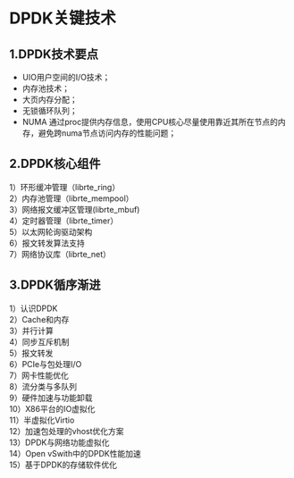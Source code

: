 # DPDK关键技术

## 1.DPDK技术要点
* UIO用户空间的I/O技术；
* 内存池技术；
* 大页内存分配；
* 无锁循环队列；
* NUMA 通过proc提供内存信息，使用CPU核心尽量使用靠近其所在节点的内存，避免跨numa节点访问内存的性能问题；


## 2.DPDK核心组件
1）环形缓冲管理（librte_ring）  
2）内存池管理（librte_mempool）  
3）网络报文缓冲区管理(librte_mbuf)  
4）定时器管理（librte_timer）  
5）以太网轮询驱动架构  
6）报文转发算法支持  
7）网络协议库（librte_net）  


## 3.DPDK循序渐进
1）认识DPDK  
2）Cache和内存  
3）并行计算  
4）同步互斥机制  
5）报文转发  
6）PCIe与包处理I/O  
7）网卡性能优化  
8）流分类与多队列  
9）硬件加速与功能卸载  
10）X86平台的IO虚拟化  
11）半虚拟化Virtio  
12）加速包处理的vhost优化方案  
13）DPDK与网络功能虚拟化  
14）Open vSwith中的DPDK性能加速  
15）基于DPDK的存储软件优化

